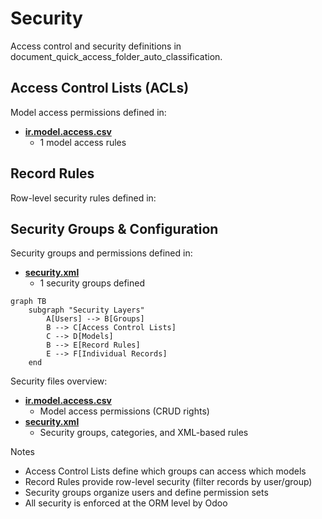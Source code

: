 # Security

Access control and security definitions in document_quick_access_folder_auto_classification.

## Access Control Lists (ACLs)

Model access permissions defined in:
- **[ir.model.access.csv](../document_quick_access_folder_auto_classification/security/ir.model.access.csv)**
  - 1 model access rules

## Record Rules

Row-level security rules defined in:

## Security Groups & Configuration

Security groups and permissions defined in:
- **[security.xml](../document_quick_access_folder_auto_classification/security/security.xml)**
  - 1 security groups defined

```mermaid
graph TB
    subgraph "Security Layers"
        A[Users] --> B[Groups]
        B --> C[Access Control Lists]
        C --> D[Models]
        B --> E[Record Rules]
        E --> F[Individual Records]
    end
```

Security files overview:
- **[ir.model.access.csv](../document_quick_access_folder_auto_classification/security/ir.model.access.csv)**
  - Model access permissions (CRUD rights)
- **[security.xml](../document_quick_access_folder_auto_classification/security/security.xml)**
  - Security groups, categories, and XML-based rules

Notes
- Access Control Lists define which groups can access which models
- Record Rules provide row-level security (filter records by user/group)
- Security groups organize users and define permission sets
- All security is enforced at the ORM level by Odoo
